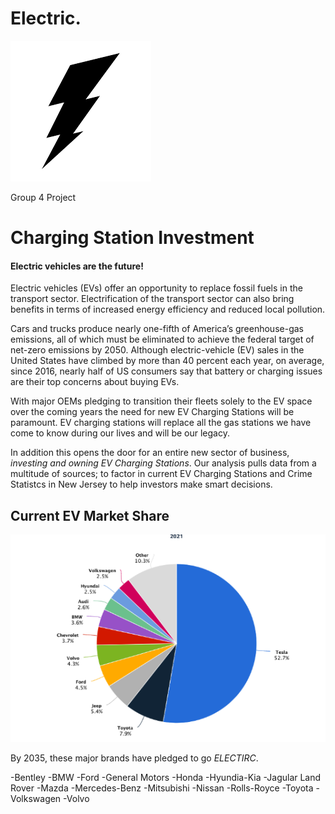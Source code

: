 # Electric.


![image](https://github.com/TSheridan01/Electric/blob/8db53a13e557ab07b7af009a4be8a1f1cd949163/Resources%20/Bolt1.png)



Group 4 Project 

# Charging Station Investment 

#### Electric vehicles are the future!

Electric vehicles (EVs) offer an opportunity to replace fossil fuels in the transport sector. Electrification of the transport sector can also bring benefits in terms of increased energy efficiency and reduced local pollution.

Cars and trucks produce nearly one-fifth of America’s greenhouse-gas emissions, all of which must be eliminated to achieve the federal target of net-zero emissions by 2050. Although electric-vehicle (EV) sales in the United States have climbed by more than 40 percent each year, on average, since 2016, nearly half of US consumers say that battery or charging issues are their top concerns about buying EVs.

With major OEMs pledging to transition their fleets solely to the EV space over the coming years the need for new EV Charging Stations will be paramount. EV charging stations will replace all the gas stations we have come to know during our lives and will be our legacy. 

In addition this opens the door for an entire new sector of business, _investing and owning EV Charging Stations_. Our analysis pulls data from a multitude of sources; to factor in current EV Charging Stations and Crime Statistcs in New Jersey to help investors make smart decisions. 


## Current EV Market Share

![image](https://github.com/TSheridan01/Electric/blob/5ab631f6e114ab5ec0ded5cc64ecec204f24ece0/Resources%20/OEMMarketShare.png)

By 2035, these major brands have pledged to go *ELECTIRC*.

-Bentley
-BMW
-Ford
-General Motors
-Honda
-Hyundia-Kia
-Jagular Land Rover
-Mazda
-Mercedes-Benz
-Mitsubishi
-Nissan
-Rolls-Royce
-Toyota
-Volkswagen
-Volvo
